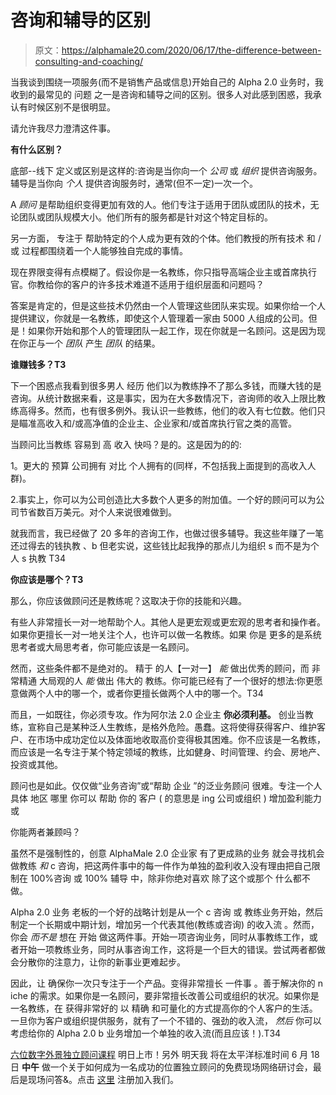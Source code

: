 # 咨询和辅导的区别

> 原文：<https://alphamale20.com/2020/06/17/the-difference-between-consulting-and-coaching/>

当我谈到围绕一项服务(而不是销售产品或信息)开始自己的 Alpha 2.0 业务时，我收到的最常见的 问题 之一是咨询和辅导之间的区别。很多人对此感到困惑，我承认有时候区别不是很明显。

请允许我尽力澄清这件事。

**有什么区别？**

底部--线下 定义或区别是这样的:咨询是当你向一个 *公司* 或 *组织* 提供咨询服务。辅导是当你向 *个人* 提供咨询服务时，通常(但不一定)一次一个。

A *顾问* 是帮助组织变得更加有效的人。他们专注于适用于团队或团队的技术，无论团队或团队规模大小。他们所有的服务都是针对这个特定目标的。

另一方面， 专注于 帮助特定的个人成为更有效的个体。他们教授的所有技术 和 / 或 过程都围绕着一个人能够独自完成的事情。

现在界限变得有点模糊了。假设你是一名教练，你只指导高端企业主或首席执行官。你教给你的客户的许多技术难道不适用于组织层面和问题吗？

答案是肯定的，但是这些技术仍然由一个人管理这些团队来实现。如果你给一个人提供建议，你就是一名教练，即使这个人管理着一家由 5000 人组成的公司。但是！如果你开始和那个人的管理团队一起工作，现在你就是一名顾问。这是因为现在你正与一个 *团队* 产生 *团队* 的结果。

**谁赚钱多？T3**

下一个困惑点我看到很多男人 经历 他们以为教练挣不了那么多钱，而赚大钱的是咨询。从统计数据来看，这是事实，因为在大多数情况下，咨询师的收入上限比教练高得多。然而，也有很多例外。我认识一些教练，他们的收入有七位数。他们只是瞄准高收入和/或高净值的企业主、企业家和/或首席执行官之类的高管。

当顾问比当教练 容易到 高 收入 快吗？是的。这是因为的的:

1。更大的 预算 公司拥有 对比 个人拥有的(同样，不包括我上面提到的高收入人群)。

2.事实上，你可以为公司创造比大多数个人更多的附加值。一个好的顾问可以为公司节省数百万美元。对个人来说很难做到。

就我而言，我已经做了 20 多年的咨询工作，也做过很多辅导。我这些年赚了一笔 还过得去的钱执教 、b 但老实说，这些钱比起我挣的那点儿为组织 s 而不是为个人 s 执教 T34

**你应该是哪个？T3**

那么，你应该做顾问还是教练呢？这取决于你的技能和兴趣。

有些人非常擅长一对一地帮助个人。其他人是更宏观或更宏观的思考者和操作者。如果你更擅长一对一地关注个人，也许可以做一名教练。如果 你是 更多的是系统思考者或大局思考者，你可能应该是一名顾问。

然而，这些条件都不是绝对的。 精于 的人【一对一】 *能* 做出优秀的顾问，而 非常精通 大局观的人 *能* 做出 伟大的 教练。你可能已经有了一个很好的想法:你更愿意做两个人中的哪一个，或者你更擅长做两个人中的哪一个。T34

而且，一如既往，你必须专攻。作为阿尔法 2.0 企业主 **你必须利基。** 创业当教练，宣称自己是某种泛人生教练，是格外危险。愚蠢。这将使得获得客户、维护客户、在市场中成功定位以及体面地收取高价变得极其困难。你不应该是一名教练，而应该是一名专注于某个特定领域的教练，比如健身、时间管理、约会、房地产、投资或其他。

顾问也是如此。仅仅做“业务咨询”或“帮助 企业 ”的泛业务顾问 很难。专注一个人 具体 地区 哪里 你可以 帮助 你的 客户 ( 的意思是 ing 公司或组织 ) 增加盈利能力或

你能两者兼顾吗？

虽然不是强制性的，创意 AlphaMale 2.0 企业家 有了更成熟的业务 就会寻找机会做教练 *和* c 咨询，把这两件事中的每一件作为单独的盈利收入没有理由把自己限制在 100%咨询 或 100% 辅导 中，除非你绝对喜欢 除了这个或那个 什么都不做。

Alpha 2.0 业务 老板的一个好的战略计划是从一个 c 咨询 或 教练业务开始，然后制定一个长期或中期计划，增加另一个代表其他(教练或咨询) 的收入流 。然而，你会 *而不是* 想在 开始 做这两件事。开始一项咨询业务，同时从事教练工作，或者开始一项教练业务，同时从事咨询工作，这将是一个巨大的错误。尝试两者都做 会分散你的注意力，让你的新事业更难起步。

因此，让 确保你一次只专注于一个产品。变得非常擅长 一件事 。善于解决你的 n iche 的需求。如果你是一名顾问，要非常擅长改善公司或组织的状况。如果你是一名教练，在 获得非常好的 以 精确 和可量化的方式提高你的个人客户的生活。一旦你为客户或组织提供服务，就有了一个不错的、强劲的收入流， *然后* 你可以考虑给你的 Alpha 2.0 b 业务增加一个单独的收入流(而且应该！).T34

[六位数字外景独立顾问课程](https://alphamale20.kartra.com/page/consultant) 明日上市！另外 明天我 将在太平洋标准时间 6 月 18 日 **中午** 做一个关于如何成为一名成功的位置独立顾问的免费现场网络研讨会，最后是现场问答&。点击 [这里](https://alphamale20.kartra.com/page/consultant) 注册加入我们。